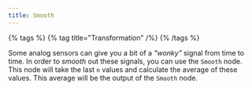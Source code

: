```yaml
---
title: Smooth
---
```


{% tags %}
{% tag title="Transformation" /%}
{% /tags %}

Some analog sensors can give you a bit of a _"wonky"_ signal from time to time. In order to _smooth_ out these signals, you can use the `Smooth` node. This node will take the last `n` values and calculate the average of these values. This average will be the output of the `Smooth` node.
